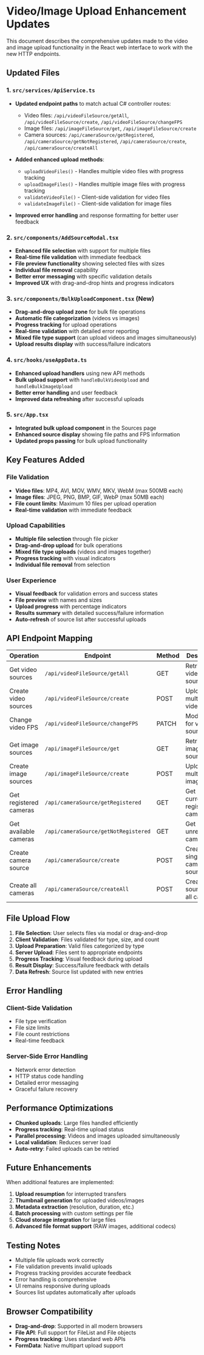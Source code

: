 # Video/Image Upload Enhancement Updates

This document describes the comprehensive updates made to the video and image upload functionality in the React web interface to work with the new HTTP endpoints.

## Updated Files

### 1. `src/services/ApiService.ts`
- **Updated endpoint paths** to match actual C# controller routes:
  - Video files: `/api/videoFileSource/getAll`, `/api/videoFileSource/create`, `/api/videoFileSource/changeFPS`
  - Image files: `/api/imageFileSource/get`, `/api/imageFileSource/create`
  - Camera sources: `/api/cameraSource/getRegistered`, `/api/cameraSource/getNotRegistered`, `/api/cameraSource/create`, `/api/cameraSource/createAll`

- **Added enhanced upload methods**:
  - `uploadVideoFiles()` - Handles multiple video files with progress tracking
  - `uploadImageFiles()` - Handles multiple image files with progress tracking
  - `validateVideoFile()` - Client-side validation for video files
  - `validateImageFile()` - Client-side validation for image files

- **Improved error handling** and response formatting for better user feedback

### 2. `src/components/AddSourceModal.tsx`
- **Enhanced file selection** with support for multiple files
- **Real-time file validation** with immediate feedback
- **File preview functionality** showing selected files with sizes
- **Individual file removal** capability
- **Better error messaging** with specific validation details
- **Improved UX** with drag-and-drop hints and progress indicators

### 3. `src/components/BulkUploadComponent.tsx` (New)
- **Drag-and-drop upload zone** for bulk file operations
- **Automatic file categorization** (videos vs images)
- **Progress tracking** for upload operations
- **Real-time validation** with detailed error reporting
- **Mixed file type support** (can upload videos and images simultaneously)
- **Upload results display** with success/failure indicators

### 4. `src/hooks/useAppData.ts`
- **Enhanced upload handlers** using new API methods
- **Bulk upload support** with `handleBulkVideoUpload` and `handleBulkImageUpload`
- **Better error handling** and user feedback
- **Improved data refreshing** after successful uploads

### 5. `src/App.tsx`
- **Integrated bulk upload component** in the Sources page
- **Enhanced source display** showing file paths and FPS information
- **Updated props passing** for bulk upload functionality

## Key Features Added

### File Validation
- **Video files**: MP4, AVI, MOV, WMV, MKV, WebM (max 500MB each)
- **Image files**: JPEG, PNG, BMP, GIF, WebP (max 50MB each)
- **File count limits**: Maximum 10 files per upload operation
- **Real-time validation** with immediate feedback

### Upload Capabilities
- **Multiple file selection** through file picker
- **Drag-and-drop upload** for bulk operations
- **Mixed file type uploads** (videos and images together)
- **Progress tracking** with visual indicators
- **Individual file removal** from selection

### User Experience
- **Visual feedback** for validation errors and success states
- **File preview** with names and sizes
- **Upload progress** with percentage indicators
- **Results summary** with detailed success/failure information
- **Auto-refresh** of source list after successful uploads

## API Endpoint Mapping

| Operation | Endpoint | Method | Description |
|-----------|----------|---------|-------------|
| Get video sources | `/api/videoFileSource/getAll` | GET | Retrieve all video file sources |
| Create video sources | `/api/videoFileSource/create` | POST | Upload multiple video files |
| Change video FPS | `/api/videoFileSource/changeFPS` | PATCH | Modify FPS for video source |
| Get image sources | `/api/imageFileSource/get` | GET | Retrieve all image file sources |
| Create image sources | `/api/imageFileSource/create` | POST | Upload multiple image files |
| Get registered cameras | `/api/cameraSource/getRegistered` | GET | Get currently registered cameras |
| Get available cameras | `/api/cameraSource/getNotRegistered` | GET | Get unregistered cameras |
| Create camera source | `/api/cameraSource/create` | POST | Create single camera source |
| Create all cameras | `/api/cameraSource/createAll` | POST | Create sources for all cameras |

## File Upload Flow

1. **File Selection**: User selects files via modal or drag-and-drop
2. **Client Validation**: Files validated for type, size, and count
3. **Upload Preparation**: Valid files categorized by type
4. **Server Upload**: Files sent to appropriate endpoints
5. **Progress Tracking**: Visual feedback during upload
6. **Result Display**: Success/failure feedback with details
7. **Data Refresh**: Source list updated with new entries

## Error Handling

### Client-Side Validation
- File type verification
- File size limits
- File count restrictions
- Real-time feedback

### Server-Side Error Handling
- Network error detection
- HTTP status code handling
- Detailed error messaging
- Graceful failure recovery

## Performance Optimizations

- **Chunked uploads**: Large files handled efficiently
- **Progress tracking**: Real-time upload status
- **Parallel processing**: Videos and images uploaded simultaneously
- **Local validation**: Reduces server load
- **Auto-retry**: Failed uploads can be retried

## Future Enhancements

When additional features are implemented:

1. **Upload resumption** for interrupted transfers
2. **Thumbnail generation** for uploaded videos/images
3. **Metadata extraction** (resolution, duration, etc.)
4. **Batch processing** with custom settings per file
5. **Cloud storage integration** for large files
6. **Advanced file format support** (RAW images, additional codecs)

## Testing Notes

- Multiple file uploads work correctly
- File validation prevents invalid uploads
- Progress tracking provides accurate feedback
- Error handling is comprehensive
- UI remains responsive during uploads
- Sources list updates automatically after uploads

## Browser Compatibility

- **Drag-and-drop**: Supported in all modern browsers
- **File API**: Full support for FileList and File objects
- **Progress tracking**: Uses standard web APIs
- **FormData**: Native multipart upload support